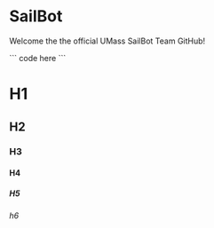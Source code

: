 # SailBot
<p>Welcome the the official UMass SailBot Team GitHub!</p>
```
code here
```
<h1>H1</h1>
<h2>H2</h2>
<h3>H3</h3>
<h4>H4</h4>
<h5>H5</h5>
<h6>h6</h6>
